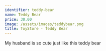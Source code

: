 ```yaml
---
identifier: teddy-bear
name: Teddy Bear
price: 30.00
image: /assets/images/teddybear.png
title: ToyStore - Teddy Bear
---
```

My husband is so cute just like this teddy bear
